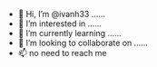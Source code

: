 - 👋 Hi, I’m @ivanh33 ......
- 👀 I’m interested in ......
- 🌱 I’m currently learning ......
- 💞️ I’m looking to collaborate on ......
- 📫 no need to reach me 
<!---
ivanh33/ivanh33 is a ✨ special ✨ repository because its `README.md` (this file) appears on your GitHub profile.
You can click the Preview link to take a look at your changes.
--->
